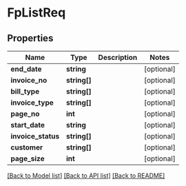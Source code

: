 # FpListReq

## Properties
Name | Type | Description | Notes
------------ | ------------- | ------------- | -------------
**end_date** | **string** |  | [optional] 
**invoice_no** | **string[]** |  | [optional] 
**bill_type** | **string[]** |  | [optional] 
**invoice_type** | **string[]** |  | [optional] 
**page_no** | **int** |  | [optional] 
**start_date** | **string** |  | [optional] 
**invoice_status** | **string[]** |  | [optional] 
**customer** | **string[]** |  | [optional] 
**page_size** | **int** |  | [optional] 

[[Back to Model list]](../README.md#documentation-for-models) [[Back to API list]](../README.md#documentation-for-api-endpoints) [[Back to README]](../README.md)


